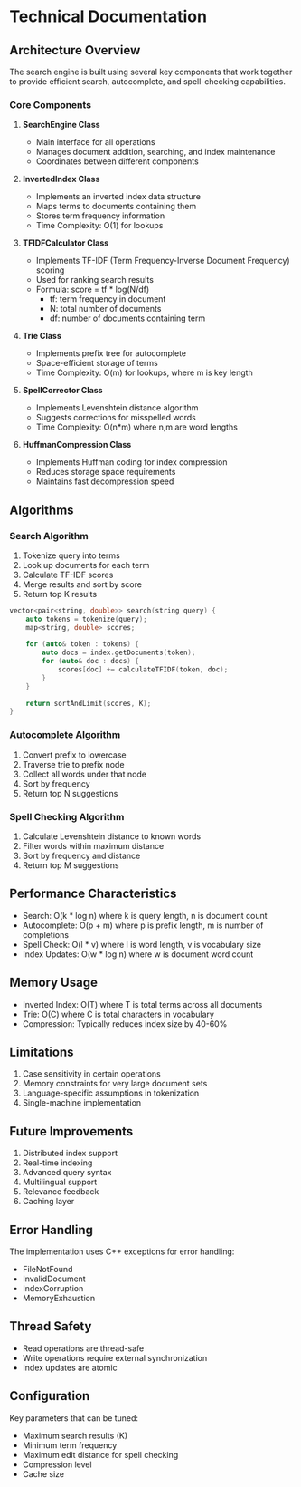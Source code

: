 # Technical Documentation

## Architecture Overview

The search engine is built using several key components that work together to provide efficient search, autocomplete, and spell-checking capabilities.

### Core Components

1. **SearchEngine Class**
   - Main interface for all operations
   - Manages document addition, searching, and index maintenance
   - Coordinates between different components

2. **InvertedIndex Class**
   - Implements an inverted index data structure
   - Maps terms to documents containing them
   - Stores term frequency information
   - Time Complexity: O(1) for lookups

3. **TFIDFCalculator Class**
   - Implements TF-IDF (Term Frequency-Inverse Document Frequency) scoring
   - Used for ranking search results
   - Formula: score = tf * log(N/df)
     - tf: term frequency in document
     - N: total number of documents
     - df: number of documents containing term

4. **Trie Class**
   - Implements prefix tree for autocomplete
   - Space-efficient storage of terms
   - Time Complexity: O(m) for lookups, where m is key length

5. **SpellCorrector Class**
   - Implements Levenshtein distance algorithm
   - Suggests corrections for misspelled words
   - Time Complexity: O(n*m) where n,m are word lengths

6. **HuffmanCompression Class**
   - Implements Huffman coding for index compression
   - Reduces storage space requirements
   - Maintains fast decompression speed

## Algorithms

### Search Algorithm
1. Tokenize query into terms
2. Look up documents for each term
3. Calculate TF-IDF scores
4. Merge results and sort by score
5. Return top K results

```cpp
vector<pair<string, double>> search(string query) {
    auto tokens = tokenize(query);
    map<string, double> scores;
    
    for (auto& token : tokens) {
        auto docs = index.getDocuments(token);
        for (auto& doc : docs) {
            scores[doc] += calculateTFIDF(token, doc);
        }
    }
    
    return sortAndLimit(scores, K);
}
```

### Autocomplete Algorithm
1. Convert prefix to lowercase
2. Traverse trie to prefix node
3. Collect all words under that node
4. Sort by frequency
5. Return top N suggestions

### Spell Checking Algorithm
1. Calculate Levenshtein distance to known words
2. Filter words within maximum distance
3. Sort by frequency and distance
4. Return top M suggestions

## Performance Characteristics

- Search: O(k * log n) where k is query length, n is document count
- Autocomplete: O(p + m) where p is prefix length, m is number of completions
- Spell Check: O(l * v) where l is word length, v is vocabulary size
- Index Updates: O(w * log n) where w is document word count

## Memory Usage

- Inverted Index: O(T) where T is total terms across all documents
- Trie: O(C) where C is total characters in vocabulary
- Compression: Typically reduces index size by 40-60%

## Limitations

1. Case sensitivity in certain operations
2. Memory constraints for very large document sets
3. Language-specific assumptions in tokenization
4. Single-machine implementation

## Future Improvements

1. Distributed index support
2. Real-time indexing
3. Advanced query syntax
4. Multilingual support
5. Relevance feedback
6. Caching layer

## Error Handling

The implementation uses C++ exceptions for error handling:
- FileNotFound
- InvalidDocument
- IndexCorruption
- MemoryExhaustion

## Thread Safety

- Read operations are thread-safe
- Write operations require external synchronization
- Index updates are atomic

## Configuration

Key parameters that can be tuned:
- Maximum search results (K)
- Minimum term frequency
- Maximum edit distance for spell checking
- Compression level
- Cache size 